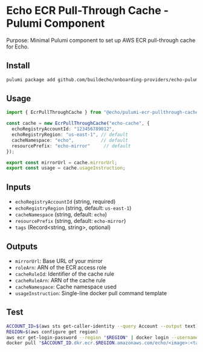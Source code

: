 # Echo ECR Pull-Through Cache - Pulumi Component

Purpose: Minimal Pulumi component to set up AWS ECR pull-through cache for Echo.

## Install
```bash
pulumi package add github.com/buildecho/onboarding-providers/echo-pulumi-ecr-mirror@main
```

## Usage
```ts
import { EcrPullThroughCache } from "@echo/pulumi-ecr-pullthrough-cache";

const cache = new EcrPullThroughCache("echo-cache", {
  echoRegistryAccountId: "123456789012",
  echoRegistryRegion: "us-east-1", // default
  cacheNamespace: "echo",          // default
  resourcePrefix: "echo-mirror"     // default
});

export const mirrorUrl = cache.mirrorUrl;
export const usage = cache.usageInstruction;
```

## Inputs
- `echoRegistryAccountId` (string, required)
- `echoRegistryRegion` (string, default: `us-east-1`)
- `cacheNamespace` (string, default: `echo`)
- `resourcePrefix` (string, default: `echo-mirror`)
- `tags` (Record<string, string>, optional)

## Outputs
- `mirrorUrl`: Base URL of your mirror
- `roleArn`: ARN of the ECR access role
- `cacheRuleId`: Identifier of the cache rule
- `cacheRuleArn`: ARN of the cache rule
- `cacheNamespace`: Cache namespace used
- `usageInstruction`: Single-line docker pull command template

## Test
```bash
ACCOUNT_ID=$(aws sts get-caller-identity --query Account --output text)
REGION=$(aws configure get region)
aws ecr get-login-password --region "$REGION" | docker login --username AWS --password-stdin "$ACCOUNT_ID.dkr.ecr.$REGION.amazonaws.com"
docker pull "$ACCOUNT_ID.dkr.ecr.$REGION.amazonaws.com/echo/<image>:<tag>"
```
